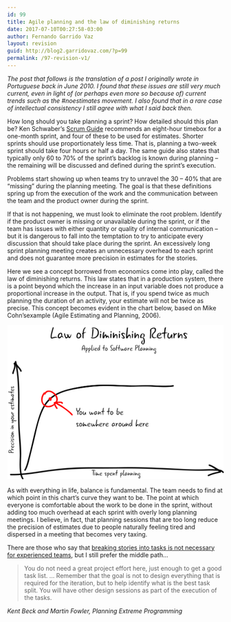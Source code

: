 ```yaml
---
id: 99
title: Agile planning and the law of diminishing returns
date: 2017-07-10T00:27:58-03:00
author: Fernando Garrido Vaz
layout: revision
guid: http://blog2.garridovaz.com/?p=99
permalink: /97-revision-v1/
---
```

_The post that follows is the translation of a post I originally wrote in Portuguese back in June 2010. I found that these issues are still very much current, even in light of (or perhaps even more so because of) current trends such as the #noestimates movement. I also found that in a rare case of intellectual consistency I still agree with what I said back then._

How long should you take planning a sprint? How detailed should this plan be? Ken Schwaber&#8217;s [Scrum Guide](http://www.scrumguides.org/docs/scrumguide/v1/scrum-guide-us.pdf) recommends an eight-hour timebox for a one-month sprint, and four of these to be used for estimates. Shorter sprints should use proportionately less time. That is, planning a two-week sprint should take four hours or half a day. The same guide also states that typically only 60 to 70% of the sprint&#8217;s backlog is known during planning &#8211; the remaining will be discussed and defined during the sprint&#8217;s execution.

Problems start showing up when teams try to unravel the 30 &#8211; 40% that are &#8220;missing&#8221; during the planning meeting. The goal is that these definitions spring up from the execution of the work and the communication between the team and the product owner during the sprint.

If that is not happening, we must look to eliminate the root problem. Identify if the product owner is missing or unavailable during the sprint, or if the team has issues with either quantity or quality of internal communication &#8211; but it is dangerous to fall into the temptation to try to anticipate every discussion that should take place during the sprint. An excessively long sprint planning meeting creates an unnecessary overhead to each sprint and does not guarantee more precision in estimates for the stories.

Here we see a concept borrowed from economics come into play, called the law of diminishing returns. This law states that in a production system, there is a point beyond which the increase in an input variable does not produce a proportional increase in the output. That is, if you spend twice as much planning the duration of an activity, your estimate will not be twice as precise. This concept becomes evident in the chart below, based on Mike Cohn&#8217;sexample (Agile Estimating and Planning, 2006).

![Law of diminishing returns applied to software planning](/wp-content/uploads/2017/07/Diminishing-returns-1024x727.png) 

As with everything in life, balance is fundamental. The team needs to find at which point in this chart&#8217;s curve they want to be. The point at which everyone is comfortable about the work to be done in the sprint, without adding too much overhead at each sprint with overly long planning meetings. I believe, in fact, that planning sessions that are too long reduce the precision of estimates due to people naturally feeling tired and dispersed in a meeting that becomes very taxing.

There are those who say that [breaking stories into tasks is not necessary for experienced teams](https://www.scrumalliance.org/community/articles/2009/january/a-cure-for-task-estimation-obsession), but I still prefer the middle path&#8230;

> You do not need a great project effort here, just enough to get a good task list. &#8230; Remember that the goal is not to design everything that is required for the iteration, but to help identify what is the best task split. You will have other design sessions as part of the execution of the tasks.

_Kent Beck and Martin Fowler, Planning Extreme Programming_